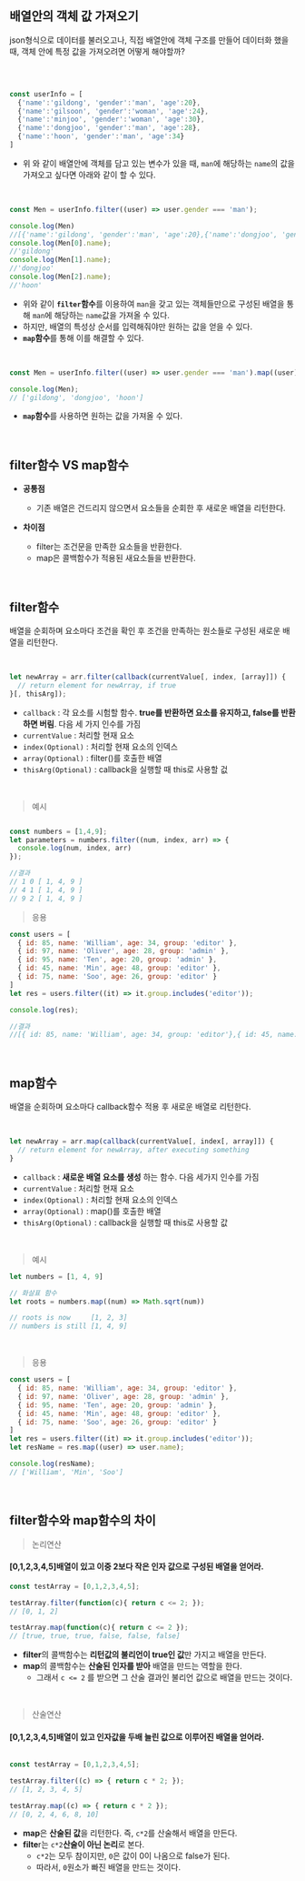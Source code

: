 ## 배열안의 객체 값 가져오기

json형식으로 데이터를 불러오고나, 직접 배열안에 객체 구조를 만들어 데이터화 했을 때, 객체 안에 특정 값을 가져오려면 어떻게 해야할까?

<br>

```javascript

const userInfo = [
  {'name':'gildong', 'gender':'man', 'age':20},
  {'name':'gilsoon', 'gender':'woman', 'age':24},
  {'name':'minjoo', 'gender':'woman', 'age':30},
  {'name':'dongjoo', 'gender':'man', 'age':28},
  {'name':'hoon', 'gender':'man', 'age':34}
]

```
- 위 와 같이 배열안에 객체를 담고 있는 변수가 있을 때, ```man```에 해당하는 ```name```의 값을 가져오고 싶다면 아래와 같이 할 수 있다.

<br>

```javascript
const Men = userInfo.filter((user) => user.gender === 'man');

console.log(Men)
//[{'name':'gildong', 'gender':'man', 'age':20},{'name':'dongjoo', 'gender':'man', 'age':28},{'name':'hoon', 'gender':'man', 'age':34}]
console.log(Men[0].name);
//'gildong'
console.log(Men[1].name);
//'dongjoo'
console.log(Men[2].name);
//'hoon'

```
- 위와 같이 **```filter```함수**를 이용하여 ```man```을 갖고 있는 객체들만으로 구성된 배열을 통해 ```man```에 해당하는 ```name```값을 가져올 수 있다.
- 하지만, 배열의 특성상 순서를 입력해줘야만 원하는 값을 얻을 수 있다.
- **```map```함수**를 통해 이를 해결할 수 있다.

<br>

```javascript
const Men = userInfo.filter((user) => user.gender === 'man').map((user) => user.name);

console.log(Men);
// ['gildong', 'dongjoo', 'hoon']

```
- **```map```함수**를 사용하면 원하는 값을 가져올 수 있다. 

<br>

## filter함수 VS map함수
- **공통점**
  - 기존 배열은 건드리지 않으면서 요소들을 순회한 후 새로운 배열을 리턴한다.
   
- **차이점**
   - filter는 조건문을 만족한 요소들을 반환한다.
   - map은 콜백함수가 적용된 새요소들을 반환한다.
   
<br>

## filter함수

배열을 순회하며 요소마다 조건을 확인 후 조건을 만족하는 원소들로 구성된 새로운 배열을 리턴한다.

<br>

```javascript
let newArray = arr.filter(callback(currentValue[, index, [array]]) {
  // return element for newArray, if true
}[, thisArg]);

```
- ```callback``` : 각 요소를 시험할 함수. **true를 반환하면 요소를 유지하고, false를 반환하면 버림**. 다음 세 가지 인수를 가짐
- ```currentValue``` : 처리할 현재 요소
- ```index(Optional)``` : 처리할 현재 요소의 인덱스
- ```array(Optional)``` : filter()를 호출한 배열
- ```thisArg(Optional)``` : callback을 실행할 때 this로 사용할 겂

<br>

> 예시

```javascript

const numbers = [1,4,9];
let parameters = numbers.filter((num, index, arr) => {
  console.log(num, index, arr)
});

//결과
// 1 0 [ 1, 4, 9 ]
// 4 1 [ 1, 4, 9 ]
// 9 2 [ 1, 4, 9 ]

```

> 응용
> 
```javascript
const users = [
  { id: 85, name: 'William', age: 34, group: 'editor' },
  { id: 97, name: 'Oliver', age: 28, group: 'admin' },
  { id: 95, name: 'Ten', age: 20, group: 'admin' },
  { id: 45, name: 'Min', age: 48, group: 'editor' },
  { id: 75, name: 'Soo', age: 26, group: 'editor' }
]
let res = users.filter((it) => it.group.includes('editor'));

console.log(res);

//결과
//[{ id: 85, name: 'William', age: 34, group: 'editor'},{ id: 45, name: 'Min', age: 48, group: 'editor'},{ id: 75, name: 'Soo', age: 26, group: 'editor' }]
```

<br>

## map함수

배열을 순회하며 요소마다 callback함수 적용 후 새로운 배열로 리턴한다.

<br>

```javascript
let newArray = arr.map(callback(currentValue[, index[, array]]) {
  // return element for newArray, after executing something
}

```
- ```callback``` : **새로운 배열 요소를 생성** 하는 함수. 다음 세가지 인수를 가짐
- ```currentValue``` : 처리할 현재 요소
- ```index(Optional)``` : 처리할 현재 요소의 인덱스
- ```array(Optional)``` : map()를 호출한 배열
- ```thisArg(Optional)``` : callback을 실행할 때 this로 사용할 값

<br>

> 예시
```javascript
let numbers = [1, 4, 9]

// 화살표 함수
let roots = numbers.map((num) => Math.sqrt(num))

// roots is now     [1, 2, 3]
// numbers is still [1, 4, 9]

```

<br>

> 응용
```javascript
const users = [
  { id: 85, name: 'William', age: 34, group: 'editor' },
  { id: 97, name: 'Oliver', age: 28, group: 'admin' },
  { id: 95, name: 'Ten', age: 20, group: 'admin' },
  { id: 45, name: 'Min', age: 48, group: 'editor' },
  { id: 75, name: 'Soo', age: 26, group: 'editor' }
]
let res = users.filter((it) => it.group.includes('editor'));
let resName = res.map((user) => user.name);

console.log(resName);
// ['William', 'Min', 'Soo']

```

<br>

## filter함수와 map함수의 차이


> 논리연산 

#### [0,1,2,3,4,5]배열이 있고 이중 2보다 작은 인자 값으로 구성된 배열을 얻어라.

```javascript
const testArray = [0,1,2,3,4,5];

testArray.filter(function(c){ return c <= 2; }); 
// [0, 1, 2]

testArray.map(function(c){ return c <= 2 }); 
// [true, true, true, false, false, false]

```
- **filter**의 콜백함수는 **리턴값의 불리언이 true인 값**만 가지고 배열을 만든다.
- **map**의 콜백함수는 **산술된 인자를 받아** 배열을 만드는 역할을 한다.
  - 그래서 ```c <= 2``` 를 받으면 그 산술 결과인 불리언 값으로 배열을 만드는 것이다.

<br>


> 산술연산

#### [0,1,2,3,4,5]배열이 있고 인자값을 두배 늘린 값으로 이루어진 배열을 얻어라.

```javascript

const testArray = [0,1,2,3,4,5];

testArray.filter((c) => { return c * 2; }); 
// [1, 2, 3, 4, 5]

testArray.map((c) => { return c * 2 }); 
// [0, 2, 4, 6, 8, 10]

```
- **map**은 **산술된 값**을 리턴한다. 즉, ```c*2```를 산술해서 배열을 만든다.
- **filte**r는 ```c*2```**산술이 아닌 논리**로 본다. 
  - ```c*2```는 모두 참이지만, ```0```은 값이 0이 나옴으로 false가 된다.
  - 따라서, ```0```원소가 빠진 배열을 만드는 것이다.

